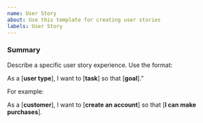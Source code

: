 ```yaml
---
name: User Story
about: Use this template for creating user stories
labels: User Story
---
```


<!--This is  a template - feel free to delete any and all of it and replace as appropriate-->

### Summary

Describe a specific user story experience. Use the format:

As a [__**user type**__], I want to [__**task**__] so that [__**goal**__].”


For example:

As a [__**customer**__], I want to [__**create an account**__] so that [__**I can make purchases**__].
